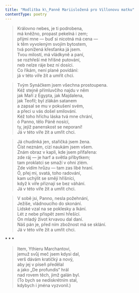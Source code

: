 ```yaml
---
title: "Modlitba k\_Panně Mariisložená pro Villonovu matku"
contentType: poetry
---
```


<section>

> Královno nebes, je ti podrobena,  
> má kněžno, propast pekelná i zem;  
> přijmi mne — buď si nicotná má cena —  
> k těm vyvoleným svojím bytostem,  
> tvá ponížená křesťanka já jsem.  
> Tvou milostí, má vládkyně a paní,  
> se rozhřeší mé hříšné putování,  
> neb nelze ráje bez ní dosíci.  
> Co říkám, není plané povídání:  
> já v této víře žít a umřít chci.

> Tvým Synáčkem jsem všechna prostoupena.  
> Kéž stejně přímluvčího najdu v něm  
> jak Maří z Egypta, jak Majdalena,  
> jak Teofil; byl zlákán satanem  
> a zapsal se mu v pokušení svém,  
> a přeci u vás došel smilování.  
> Kéž toho hříchu láska tvá mne chrání,  
> ó Panno, tělo Páně nosící,  
> ty, jejíž panenskost se neporaní!  
> Já v této víře žít a umřít chci.

> Já chudinká jen, stařičká jsem žena.  
> Číst neznám, cizí naukám jsem všem.  
> Znám obraz v kapli, kde jsem přifařena:  
> zde ráj — je harf a světla příbytkem;  
> tam proklatci se smaží v ohni zlém.  
> Zde vidím hrůzu — tam zas libé hraní.  
> Ó, přej mi, svatá, toho radování,  
> kam uchýlit se smějí hříšníci,  
> když k víře přiznají se bez váhání.  
> Já v této víře žít a umřít chci.

> V sobě jsi, Panno, nesla požehnání,  
> Ježíše, vládnoucího do skonání.  
> Lidské vzal na se poklesky a lkání.  
> Lét z nebe přispět zemi hřešící.  
> On mladý život krvavou dal daní.  
> Náš pán je, před ním zbožnost má se sklání.  
> Já v této víře žít a umřít chci.

</section>


<section>

\* \* \*

> Item, Ythieru Marchantovi,  
> jemuž svůj meč jsem kdysi dal,  
> verš dávám kratičký a nový,  
> aby jej v píseň předělal  
> a jako „De profundis“ hrál  
> nad rovem těch, jimž galán byl.  
> (To bych se nediskrétním stal,  
> kdybych i jména vyzvonil.)

</section>
